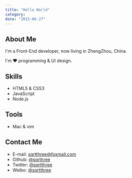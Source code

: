 ```yaml
---
title: "Hello World"
category:
date: "2015-06-27"
---
```


## About Me

I'm a Front-End developer, now living in ZhengZhou, China.

I'm ❤  programming & UI design.

## Skills

* HTML5 & CSS3
* JavaScript
* Node.js

## Tools

* Mac & vim

## Contact Me

* E-mail:	[sqrtthree@foxmail.com](mailto:sqrtthree@foxmail.com)
* Github:	[@sqrthree](https://github.com/sqrthree)
* Twitter:	[@sqrtthree](https://twitter.com/sqrtthree)
* Weibo:	[@sqrtthree](http://weibo.com/sqrtthree)
